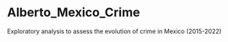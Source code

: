 # Alberto_Mexico_Crime
Exploratory analysis to assess the evolution of crime in Mexico (2015-2022) 
